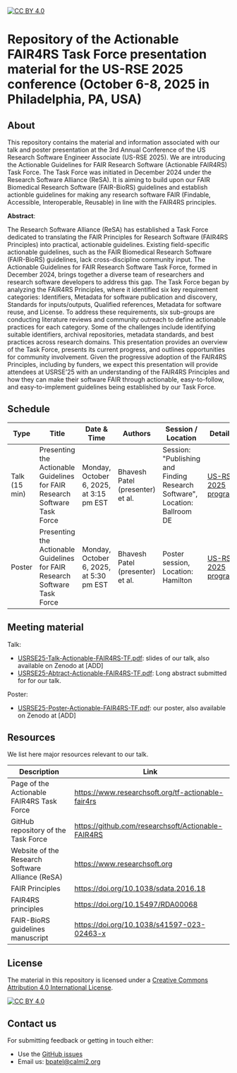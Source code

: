 [![CC BY 4.0][cc-by-shield]][cc-by]

[cc-by]: http://creativecommons.org/licenses/by/4.0/
[cc-by-shield]: https://img.shields.io/badge/License-CC%20BY%204.0-lightgrey.svg
[cc-by-image]: https://i.creativecommons.org/l/by/4.0/88x31.png

# Repository of the Actionable FAIR4RS Task Force presentation material for the US-RSE 2025 conference (October 6-8, 2025 in Philadelphia, PA, USA)

## About

This repository contains the material and information associated with our talk and poster presentation at the 3rd Annual Conference of the US Research Software Engineer Associate (US-RSE 2025). We are introducing the Actionable Guidelines for FAIR Research Software (Actionable FAIR4RS) Task Force. The Task Force was initiated in December 2024 under the Research Software Alliance (ReSA). It is aiming to build upon our FAIR Biomedical Research Software (FAIR-BioRS) guidelines and establish actionble guidelines for making any research software FAIR (Findable, Accessible, Interoperable, Reusable) in line with the FAIR4RS principles.

**Abstract**: 

The Research Software Alliance (ReSA) has established a Task Force dedicated to translating the FAIR Principles for Research Software (FAIR4RS Principles) into practical, actionable guidelines. Existing field-specific actionable guidelines, such as the FAIR Biomedical Research Software (FAIR-BioRS) guidelines, lack cross-discipline community input. The Actionable Guidelines for FAIR Research Software Task Force, formed in December 2024, brings together a diverse team of researchers and research software developers to address this gap. The Task Force began by analyzing the FAIR4RS Principles, where it identified six key requirement categories: Identifiers, Metadata for software publication and discovery, Standards for inputs/outputs, Qualified references, Metadata for software reuse, and License. To address these requirements, six sub-groups are conducting literature reviews and community outreach to define actionable practices for each category. Some of the challenges include identifying suitable identifiers, archival repositories, metadata standards, and best practices across research domains. This presentation provides an overview of the Task Force, presents its current progress, and outlines opportunities for community involvement. Given the progressive adoption of the FAIR4RS Principles, including by funders, we expect this presentation will provide attendees at USRSE’25 with an understanding of the FAIR4RS Principles and how they can make their software FAIR through actionable, easy-to-follow, and easy-to-implement guidelines being established by our Task Force.
 


## Schedule

| Type            | Title            | Date & Time             | Authors                          | Session / Location                                              | Details |
| --------------- | -----------------|-----------------|--------------------------------- |------------------------------------------------------ |------------------- |
| Talk (15 min)   | Presenting the Actionable Guidelines for FAIR Research Software Task Force    |  Monday, October 6, 2025, at 3:15 pm EST | Bhavesh Patel (presenter) et al.| Session: "Publishing and Finding Research Software", Location: Ballroom DE | [US-RSE 2025 program](https://us-rse.org/usrse25/program/program_alt/) |
| Poster          | Presenting the Actionable Guidelines for FAIR Research Software Task Force   |Monday, October 6, 2025, at 5:30 pm EST | Bhavesh Patel (presenter) et al.| Poster session, Location: Hamilton | [US-RSE 2025 program](https://us-rse.org/usrse25/program/program_alt/) |


## Meeting material

Talk:
- [USRSE25-Talk-Actionable-FAIR4RS-TF.pdf](USRSE25-Talk-Actionable-FAIR4RS-TF.pdf): slides of our talk, also available on Zenodo at [ADD] 
- [USRSE25-Abtract-Actionable-FAIR4RS-TF.pdf](USRSE25-Abtract-Actionable-FAIR4RS-TF.pdf): Long abstract submitted for for our talk.

Poster:
- [USRSE25-Poster-Actionable-FAIR4RS-TF.pdf](USRSE25-Talk-Actionable-FAIR4RS-TF.pdf): our poster, also available on Zenodo at [ADD] 

## Resources

We list here major resources relevant to our talk.

| Description                                         | Link                                                              |
| --------------------------------------------------  | ----------------------------------------------------------------- |
| Page of the Actionable FAIR4RS Task Force           | https://www.researchsoft.org/tf-actionable-fair4rs |
| GitHub repository of the Task Force                 | https://github.com/researchsoft/Actionable-FAIR4RS |
| Website of the Research Software Alliance (ReSA)    | https://www.researchsoft.org |
| FAIR Principles                                     | https://doi.org/10.1038/sdata.2016.18
| FAIR4RS principles                                  | https://doi.org/10.15497/RDA00068 |
| FAIR-BioRS guidelines manuscript                    | https://doi.org/10.1038/s41597-023-02463-x |

## License
The material in this repository is licensed under a
[Creative Commons Attribution 4.0 International License][cc-by].

[![CC BY 4.0][cc-by-image]][cc-by]

## Contact us
For submitting feedback or getting in touch either:
- Use the [GitHub issues](https://github.com/fairdataihub/actionableFAIR4RS-USRSE-2025/issues) 
- Email us: bpatel@calmi2.org

